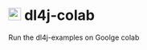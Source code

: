 

# <img src="https://cdn2.iconfinder.com/data/icons/circus-14/48/60-512.png" alt="alt text" width="25" height="25"> dl4j-colab  

Run the dl4j-examples on Goolge colab



